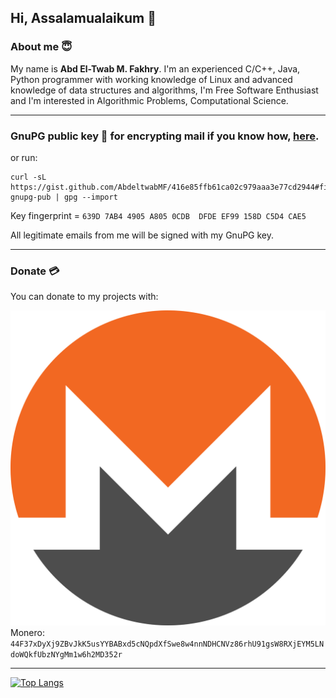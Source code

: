 ## Hi, Assalamualaikum 👋

### About me 😇

My name is **Abd El-Twab M. Fakhry**. I'm an experienced C/C++, Java, Python programmer with working knowledge of Linux and advanced knowledge of data structures and algorithms, I'm Free Software Enthusiast and I'm interested in Algorithmic Problems, Computational Science.

---

### GnuPG public key 🔑 for encrypting mail if you know how, [here](https://gist.github.com/AbdeltwabMF/416e85ffb61ca02c979aaa3e77cd2944#file-amf-gpg-pub).

or run:

```
curl -sL https://gist.github.com/AbdeltwabMF/416e85ffb61ca02c979aaa3e77cd2944#file-gnupg-pub | gpg --import
```

Key fingerprint = `639D 7AB4 4905 A805 0CDB  DFDE EF99 158D C5D4 CAE5`

All legitimate emails from me will be signed with my GnuPG key.

---

### Donate 💳

You can donate to my projects with:

![xmr](res/xmr.png) Monero: ```44F37xDyXj9ZBvJkK5usYYBABxd5cNQpdXfSwe8w4nnNDHCNVz86rhU91gsW8RXjEYM5LNdoWQkfUbzNYgMm1w6h2MD352r```

---

[![Top Langs](https://github-readme-stats.vercel.app/api/top-langs/?username=abdeltwabmf&show_icons=true&layout=compact&theme=gruvbox&langs_count=10&card_width=445)](https://github.com/anuraghazra/github-readme-stats)
